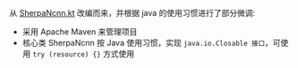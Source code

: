 从 [SherpaNcnn.kt](../android/SherpaNcnn/app/src/main/java/com/k2fsa/sherpa/ncnn/SherpaNcnn.kt) 改编而来，并根据 java 的使用习惯进行了部分微调:
- 采用 Apache Maven 来管理项目
- 核心类 SherpaNcnn 按 Java 使用习惯，实现 `java.io.Closable 接口`，可使用 `try (resource) {}` 方式使用 